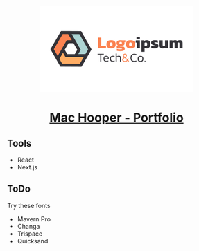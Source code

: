 <div align="center">
<a href={projecturl}>
  <picture>
    <source 
      srcset="/public/icons/logo-dark.svg" 
      media="(prefers-color-scheme: dark)">
    <img src="/public/icons/logo.svg">
  </picture>
  <h1>Mac Hooper - Portfolio</h1>
</a>
</div>

## Tools
- React
- Next.js

## ToDo 

Try these fonts

- Mavern Pro
- Changa
- Trispace
- Quicksand